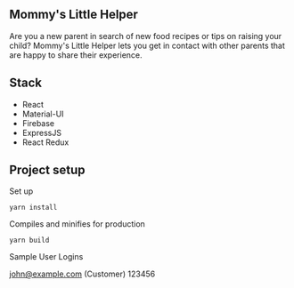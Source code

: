 ## Mommy's Little Helper
Are you a new parent in search of new food recipes or tips on raising your child? Mommy's Little Helper lets you get in contact with other parents that are happy to share their experience.

## Stack
* React
* Material-UI 
* Firebase 
* ExpressJS 
* React Redux

## Project setup
Set up

`yarn install`

Compiles and minifies for production

`yarn build`

Sample User Logins

john@example.com (Customer)
123456
